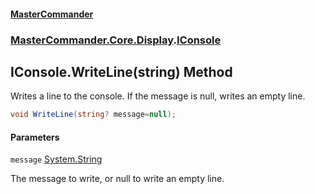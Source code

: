 #### [MasterCommander](MasterCommander.md 'MasterCommander')
### [MasterCommander.Core.Display](MasterCommander.md#MasterCommander.Core.Display 'MasterCommander.Core.Display').[IConsole](IConsole.md 'MasterCommander.Core.Display.IConsole')

## IConsole.WriteLine(string) Method

Writes a line to the console. If the message is null, writes an empty line.

```csharp
void WriteLine(string? message=null);
```
#### Parameters

<a name='MasterCommander.Core.Display.IConsole.WriteLine(string).message'></a>

`message` [System.String](https://docs.microsoft.com/en-us/dotnet/api/System.String 'System.String')

The message to write, or null to write an empty line.